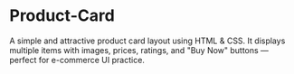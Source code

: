 # Product-Card
A simple and attractive product card layout using HTML & CSS. It displays multiple items with images, prices, ratings, and "Buy Now" buttons — perfect for e-commerce UI practice.
